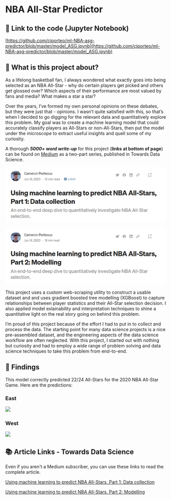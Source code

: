 # NBA All-Star Predictor

## 🧐 Link to the code (Jupyter Notebook)

[https://github.com/cjporteo/ml-NBA-asg-predictor/blob/master/model_ASG.ipynb](https://github.com/cjporteo/ml-NBA-asg-predictor/blob/master/model_ASG.ipynb)

## 💭 What is this project about?

As a lifelong basketball fan, I always wondered what exactly goes into being selected as an NBA All-Star - why do certain players get picked and others get glossed over? Which aspects of their performance are most valued by fans and media? What makes a star a star?

Over the years, I’ve formed my own personal opinions on these debates, but they were just that - opinions. I wasn’t quite satisfied with this, so that’s when I decided to go digging for the relevant data and quantitatively explore this problem. My goal was to create a machine learning model that could accurately classify players as All-Stars or non-All-Stars, then put the model under the microscope to extract useful insights and quell some of my curiosity.

A thorough ***5000+ word write-up*** for this project (**links at bottom of page**) can be found on [Medium](https://medium.com/@cjporteo) as a two-part series, published in Towards Data Science.

![](https://raw.githubusercontent.com/cjporteo/ml-NBA-asg-predictor/master/readme_assets/medium_nba_1.png)

![](https://raw.githubusercontent.com/cjporteo/ml-NBA-asg-predictor/master/readme_assets/medium_nba_2.png)

This project uses a custom web-scraping utility to construct a usable dataset and and uses gradient boosted tree modelling (XGBoost) to capture relationships between player statistics and their All-Star selection decision. I also applied model exlainability and interpretation techniques to shine a quantitative light on the real story going on behind this problem.

I’m proud of this project because of the effort I had to put in to collect and process the data. The starting point for many data science projects is a nice pre-assembled dataset, and the engineering aspects of the data science workflow are often neglected. With this project, I started out with nothing but curiosity and had to employ a wide range of problem solving and data science techniques to take this problem from end-to-end.

## 🧪 Findings

This model correctly predicted 22/24 All-Stars for the 2020 NBA All-Star Game. Here are the predictions:

### East

![](https://i.imgur.com/7L5Zpwu.png)

### West

![](https://i.imgur.com/oUVN2Vm.png)

## 📚 Article Links - Towards Data Science

Even if you aren't a Medium subscriber, you can use these links to read the complete article.

[Using machine learning to predict NBA All-Stars, Part 1: Data collection](https://medium.com/@cjporteo/using-machine-learning-to-predict-nba-all-stars-part-1-data-collection-9fb94d386530?source=friends_link&sk=a96c9598bd868f16f508e75c6dff3158)


[Using machine learning to predict NBA All-Stars, Part 2: Modelling](https://medium.com/@cjporteo/using-machine-learning-to-predict-nba-all-stars-part-2-modelling-a66e6b534998?source=friends_link&sk=98afe5974104d088d4d3c99e0d305a38)

